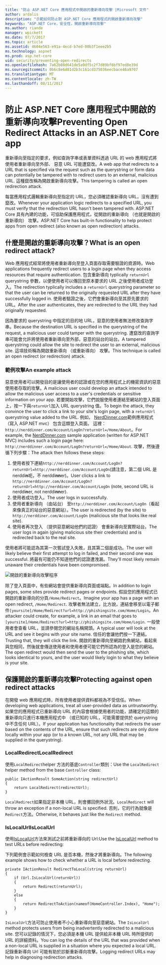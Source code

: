 ```yaml
---
title: "防止 ASP.NET Core 應用程式中開啟的重新導向攻擊 |Microsoft 文件"
author: ardalis
description: "示範如何防止對 ASP.NET Core 應用程式的開啟重新導向攻擊"
keywords: "ASP.NET Core，安全性，開啟重新導向攻擊"
ms.author: riande
manager: wpickett
ms.date: 07/7/2017
ms.topic: article
ms.assetid: 4604e563-e91a-4ecd-b7ed-00b3f1eee2b5
ms.technology: aspnet
ms.prod: asp.net-core
uid: security/preventing-open-redirects
ms.openlocfilehash: 7a62b08d641de5a9df5c2f7d89bf6bf97ed8e39d
ms.sourcegitcommit: 0b6c8e6d81d2b3c161cd375036eecbace46a9707
ms.translationtype: MT
ms.contentlocale: zh-TW
ms.lasthandoff: 08/11/2017
---
```

# <a name="preventing-open-redirect-attacks-in-an-aspnet-core-app"></a><span data-ttu-id="d71c8-104">防止 ASP.NET Core 應用程式中開啟的重新導向攻擊</span><span class="sxs-lookup"><span data-stu-id="d71c8-104">Preventing Open Redirect Attacks in an ASP.NET Core app</span></span>

<span data-ttu-id="d71c8-105">重新導向至指定的要求，例如查詢字串或表單資料透過 URL 的 web 應用程式將使用者重新導向至外部、 惡意 URL 可能遭竄改。</span><span class="sxs-lookup"><span data-stu-id="d71c8-105">A web app that redirects to a URL that is specified via the request such as the querystring or form data can potentially be tampered with to redirect users to an external, malicious URL.</span></span> <span data-ttu-id="d71c8-106">這種竄改稱為開啟重新導向攻擊。</span><span class="sxs-lookup"><span data-stu-id="d71c8-106">This tampering is called an open redirection attack.</span></span>

<span data-ttu-id="d71c8-107">每當應用程式邏輯重新導向至指定的 URL，您必須確認重新導向 URL，沒有遭到竄改。</span><span class="sxs-lookup"><span data-stu-id="d71c8-107">Whenever your application logic redirects to a specified URL, you must verify that the redirection URL hasn't been tampered with.</span></span> <span data-ttu-id="d71c8-108">ASP.NET Core 具有內建的功能，可協助保護應用程式，從開啟的重新導向 （也就是開啟的重新導向） 攻擊。</span><span class="sxs-lookup"><span data-stu-id="d71c8-108">ASP.NET Core has built-in functionality to help protect apps from open redirect (also known as open redirection) attacks.</span></span>

## <a name="what-is-an-open-redirect-attack"></a><span data-ttu-id="d71c8-109">什麼是開啟的重新導向攻擊？</span><span class="sxs-lookup"><span data-stu-id="d71c8-109">What is an open redirect attack?</span></span>

<span data-ttu-id="d71c8-110">Web 應用程式經常將使用者重新導向至登入頁面存取需要驗證的資源時。</span><span class="sxs-lookup"><span data-stu-id="d71c8-110">Web applications frequently redirect users to a login page when they access resources that require authentication.</span></span> <span data-ttu-id="d71c8-111">包含重新導向 typlically `returnUrl` querystring 參數，以便使用者可以傳回至原本要求的 URL 之後使用者成功登入。</span><span class="sxs-lookup"><span data-stu-id="d71c8-111">The redirection typlically includes a `returnUrl` querystring parameter so that the user can be returned to the originally requested URL after they have successfully logged in.</span></span> <span data-ttu-id="d71c8-112">使用者驗證之後，它們會重新導向至其原先要求的 URL。</span><span class="sxs-lookup"><span data-stu-id="d71c8-112">After the user authenticates, they are redirected to the URL they had originally requested.</span></span>

<span data-ttu-id="d71c8-113">因為要求的 querystring 中指定的目的地 URL，惡意的使用者無法修改查詢字串。</span><span class="sxs-lookup"><span data-stu-id="d71c8-113">Because the destination URL is specified in the querystring of the request, a malicious user could tamper with the querystring.</span></span> <span data-ttu-id="d71c8-114">遭竄改的查詢字串可能會允許將使用者重新導向至外部，惡意的站台的站台。</span><span class="sxs-lookup"><span data-stu-id="d71c8-114">A tampered querystring could allow the site to redirect the user to an external, malicious site.</span></span> <span data-ttu-id="d71c8-115">這項技術稱為開啟重新導向 （或重新導向） 攻擊。</span><span class="sxs-lookup"><span data-stu-id="d71c8-115">This technique is called an open redirect (or redirection) attack.</span></span>

### <a name="an-example-attack"></a><span data-ttu-id="d71c8-116">範例攻擊</span><span class="sxs-lookup"><span data-stu-id="d71c8-116">An example attack</span></span>

<span data-ttu-id="d71c8-117">惡意使用者可以開發目的是讓使用者的認證或在您的應用程式上的機密資訊的惡意使用者存取的攻擊。</span><span class="sxs-lookup"><span data-stu-id="d71c8-117">A malicious user could develop an attack intended to allow the malicious user access to a user's credentials or sensitive information on your app.</span></span> <span data-ttu-id="d71c8-118">若要開始攻擊，它們說服使用者連結至網站的登入頁面上，按一下與`returnUrl`加入 URL querystring 值。</span><span class="sxs-lookup"><span data-stu-id="d71c8-118">To begin the attack, they convince the user to click a link to your site's login page, with a `returnUrl` querystring value added to the URL.</span></span> <span data-ttu-id="d71c8-119">例如， [NerdDinner.com](http://nerddinner.com)範例應用程式 （寫入 ASP.NET mvc） 包含這類登入頁面。 這裡： ``http://nerddinner.com/Account/LogOn?returnUrl=/Home/About``。</span><span class="sxs-lookup"><span data-stu-id="d71c8-119">For example, the [NerdDinner.com](http://nerddinner.com) sample application (written for ASP.NET MVC) includes such a login page here: ``http://nerddinner.com/Account/LogOn?returnUrl=/Home/About``.</span></span> <span data-ttu-id="d71c8-120">攻擊，然後遵循下列步驟：</span><span class="sxs-lookup"><span data-stu-id="d71c8-120">The attack then follows these steps:</span></span>

1. <span data-ttu-id="d71c8-121">使用者按下連結``http://nerddinner.com/Account/LogOn?returnUrl=http://nerddiner.com/Account/LogOn``(請注意，第二個 URL 是 nerddi**n**呃，不 nerddi**nn**er)。</span><span class="sxs-lookup"><span data-stu-id="d71c8-121">User clicks a link to ``http://nerddinner.com/Account/LogOn?returnUrl=http://nerddiner.com/Account/LogOn`` (note, second URL is nerddi**n**er, not nerddi**nn**er).</span></span>
2. <span data-ttu-id="d71c8-122">使用者成功登入。</span><span class="sxs-lookup"><span data-stu-id="d71c8-122">The user logs in successfully.</span></span>
3. <span data-ttu-id="d71c8-123">使用者重新導向 （由站台） 至``http://nerddiner.com/Account/LogOn``（看起來像真正的站台的惡意網站）。</span><span class="sxs-lookup"><span data-stu-id="d71c8-123">The user is redirected (by the site) to ``http://nerddiner.com/Account/LogOn`` (malicious site that looks like real site).</span></span>
4. <span data-ttu-id="d71c8-124">使用者再次登入 （提供惡意網站他們的認證） 會重新導向至實際站台。</span><span class="sxs-lookup"><span data-stu-id="d71c8-124">The user logs in again (giving malicious site their credentials) and is redirected back to the real site.</span></span>

<span data-ttu-id="d71c8-125">使用者將可能認為其第一次嘗試登入失敗，且其第二個是成功。</span><span class="sxs-lookup"><span data-stu-id="d71c8-125">The user will likely believe their first attempt to log in failed, and their second one was successful.</span></span> <span data-ttu-id="d71c8-126">將最有可能仍不知道他們的認證遭洩漏。</span><span class="sxs-lookup"><span data-stu-id="d71c8-126">They'll most likely remain unaware their credentials have been compromised.</span></span>

![開啟的重新導向攻擊程序](preventing-open-redirects/_static/open-redirection-attack-process.png)

<span data-ttu-id="d71c8-128">除了登入頁面中，有些網站會提供重新導向頁面或端點。</span><span class="sxs-lookup"><span data-stu-id="d71c8-128">In addition to login pages, some sites provide redirect pages or endpoints.</span></span> <span data-ttu-id="d71c8-129">假設您的應用程式已開啟的重新導向的分頁``/Home/Redirect``。</span><span class="sxs-lookup"><span data-stu-id="d71c8-129">Imagine your app has a page with an open redirect, ``/Home/Redirect``.</span></span> <span data-ttu-id="d71c8-130">攻擊者無法建立，比方說，連結會移至以電子郵件``[yoursite]/Home/Redirect?url=http://phishingsite.com/Home/Login``。</span><span class="sxs-lookup"><span data-stu-id="d71c8-130">An attacker could create, for example, a link in an email that goes to ``[yoursite]/Home/Redirect?url=http://phishingsite.com/Home/Login``.</span></span> <span data-ttu-id="d71c8-131">一般使用者會查看 URL，並請參閱您的網站名稱開頭。</span><span class="sxs-lookup"><span data-stu-id="d71c8-131">A typical user will look at the URL and see it begins with your site name.</span></span> <span data-ttu-id="d71c8-132">信任的會讓他們按一下連結。</span><span class="sxs-lookup"><span data-stu-id="d71c8-132">Trusting that, they will click the link.</span></span> <span data-ttu-id="d71c8-133">開啟的重新導向至網路釣魚網站，看起來與您相同，然後就會傳送使用者和使用者便可能它們所認為的登入是您的網站。</span><span class="sxs-lookup"><span data-stu-id="d71c8-133">The open redirect would then send the user to the phishing site, which looks identical to yours, and the user would likely login to what they believe is your site.</span></span>

## <a name="protecting-against-open-redirect-attacks"></a><span data-ttu-id="d71c8-134">保護開啟的重新導向攻擊</span><span class="sxs-lookup"><span data-stu-id="d71c8-134">Protecting against open redirect attacks</span></span>

<span data-ttu-id="d71c8-135">在開發 web 應用程式時，所有使用者提供資料都視為不受信任。</span><span class="sxs-lookup"><span data-stu-id="d71c8-135">When developing web applications, treat all user-provided data as untrustworthy.</span></span> <span data-ttu-id="d71c8-136">如果您的應用程式已重新導向 URL 的內容會根據使用者的功能，請確定的這類的重新導向只進行本機應用程式中 （或已知的 URL，可能需要提供於 querystring 中不含任何 URL）。</span><span class="sxs-lookup"><span data-stu-id="d71c8-136">If your application has functionality that redirects the user based on the contents of the URL,  ensure that such redirects are only done locally within your app (or to a known URL, not any URL that may be supplied in the querystring).</span></span>

### <a name="localredirect"></a><span data-ttu-id="d71c8-137">LocalRedirect</span><span class="sxs-lookup"><span data-stu-id="d71c8-137">LocalRedirect</span></span>

<span data-ttu-id="d71c8-138">使用``LocalRedirect``helper 方法的基底`Controller`類別：</span><span class="sxs-lookup"><span data-stu-id="d71c8-138">Use the ``LocalRedirect`` helper method from the base `Controller` class:</span></span>

```
public IActionResult SomeAction(string redirectUrl)
{
    return LocalRedirect(redirectUrl);
}
```

<span data-ttu-id="d71c8-139">``LocalRedirect``如果指定非本機 URL，則會擲回例外狀況。</span><span class="sxs-lookup"><span data-stu-id="d71c8-139">``LocalRedirect`` will throw an exception if a non-local URL is specified.</span></span> <span data-ttu-id="d71c8-140">否則，它的行為就像是``Redirect``方法。</span><span class="sxs-lookup"><span data-stu-id="d71c8-140">Otherwise, it behaves just like the ``Redirect`` method.</span></span>

### <a name="islocalurl"></a><span data-ttu-id="d71c8-141">IsLocalUrl</span><span class="sxs-lookup"><span data-stu-id="d71c8-141">IsLocalUrl</span></span>

<span data-ttu-id="d71c8-142">使用[IsLocalUrl](https://docs.microsoft.com/aspnet/core/api/microsoft.aspnetcore.mvc.iurlhelper#Microsoft_AspNetCore_Mvc_IUrlHelper_IsLocalUrl_System_String_)方法來測試之前將重新導向的 Url:</span><span class="sxs-lookup"><span data-stu-id="d71c8-142">Use the [IsLocalUrl](https://docs.microsoft.com/aspnet/core/api/microsoft.aspnetcore.mvc.iurlhelper#Microsoft_AspNetCore_Mvc_IUrlHelper_IsLocalUrl_System_String_) method to test URLs before redirecting:</span></span>

<span data-ttu-id="d71c8-143">下列範例會示範如何檢查 URL 是否本機，然後才將重新導向。</span><span class="sxs-lookup"><span data-stu-id="d71c8-143">The following example shows how to check whether a URL is local before redirecting.</span></span>

```
private IActionResult RedirectToLocal(string returnUrl)
{
    if (Url.IsLocalUrl(returnUrl))
    {
        return Redirect(returnUrl);
    }
    else
    {
        return RedirectToAction(nameof(HomeController.Index), "Home");
    }
}
```

<span data-ttu-id="d71c8-144">`IsLocalUrl`方法可防止使用者不小心重新導向至惡意網站。</span><span class="sxs-lookup"><span data-stu-id="d71c8-144">The `IsLocalUrl` method protects users from being inadvertently redirected to a malicious site.</span></span> <span data-ttu-id="d71c8-145">您可以記錄的情況下，您必須是本機 URL 提供給非本機 URL 時所提供的 URL 的詳細資料。</span><span class="sxs-lookup"><span data-stu-id="d71c8-145">You can log the details of the URL that was provided when a non-local URL is supplied in a situation where you expected a local URL.</span></span> <span data-ttu-id="d71c8-146">記錄重新導向 Url 可能有助於診斷重新導向攻擊。</span><span class="sxs-lookup"><span data-stu-id="d71c8-146">Logging redirect URLs may help in diagnosing redirection attacks.</span></span>
